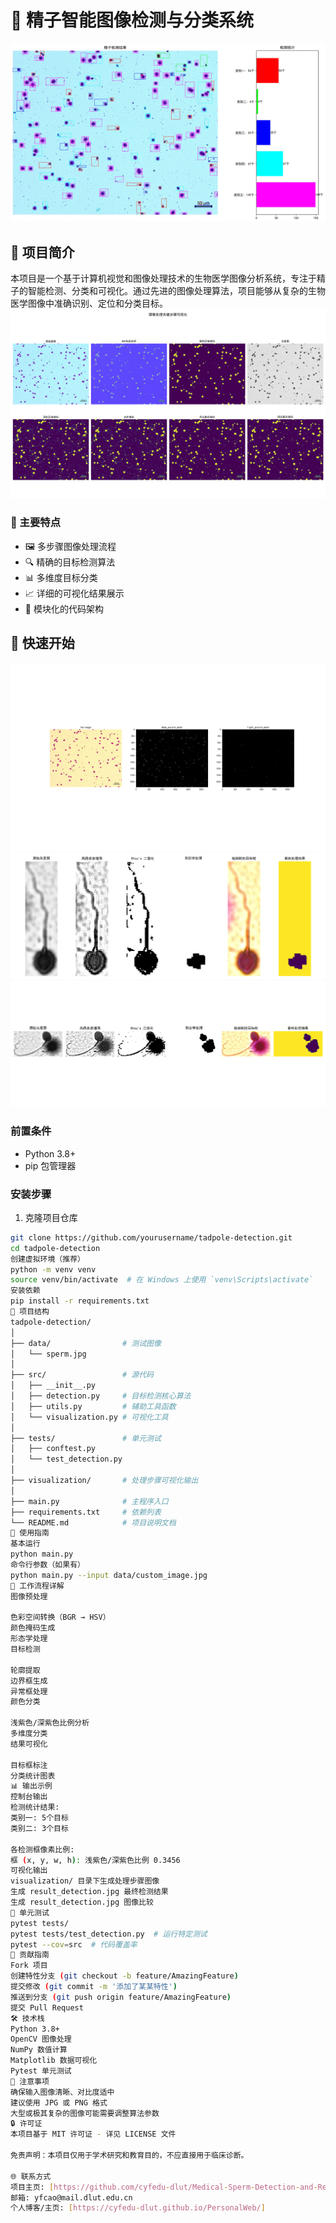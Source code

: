# 🔬 精子智能图像检测与分类系统  
![](./demoimage/result_tadpoles_with_legend.jpg)
## 📝 项目简介  

本项目是一个基于计算机视觉和图像处理技术的生物医学图像分析系统，专注于精子的智能检测、分类和可视化。通过先进的图像处理算法，项目能够从复杂的生物医学图像中准确识别、定位和分类目标。  
![](./demoimage/image_processing_steps.png.png)
### 🌟 主要特点  

- 🖼️ 多步骤图像处理流程  
- 🔍 精确的目标检测算法  
- 📊 多维度目标分类  
- 📈 详细的可视化结果展示  
- 🧩 模块化的代码架构  

## 🚀 快速开始  
![](./demoimage/processing_steps.png)
![](./demoimage/complete_visualization.png)
![](./demoimage/2_complete_visualization.png)
### 前置条件  

- Python 3.8+  
- pip 包管理器  

### 安装步骤  

1. 克隆项目仓库  
```bash  
git clone https://github.com/yourusername/tadpole-detection.git  
cd tadpole-detection  
创建虚拟环境（推荐）
python -m venv venv  
source venv/bin/activate  # 在 Windows 上使用 `venv\Scripts\activate`  
安装依赖
pip install -r requirements.txt  
🔧 项目结构
tadpole-detection/  
│  
├── data/                # 测试图像  
│   └── sperm.jpg  
│  
├── src/                 # 源代码  
│   ├── __init__.py  
│   ├── detection.py     # 目标检测核心算法  
│   ├── utils.py         # 辅助工具函数  
│   └── visualization.py # 可视化工具  
│  
├── tests/               # 单元测试  
│   ├── conftest.py  
│   └── test_detection.py  
│  
├── visualization/       # 处理步骤可视化输出  
│  
├── main.py              # 主程序入口  
├── requirements.txt     # 依赖列表  
└── README.md            # 项目说明文档  
📖 使用指南
基本运行
python main.py  
命令行参数（如果有）
python main.py --input data/custom_image.jpg  
🔬 工作流程详解
图像预处理

色彩空间转换（BGR → HSV）
颜色掩码生成
形态学处理
目标检测

轮廓提取
边界框生成
异常框处理
颜色分类

浅紫色/深紫色比例分析
多维度分类
结果可视化

目标框标注
分类统计图表
📊 输出示例
控制台输出
检测统计结果:  
类别一: 5个目标  
类别二: 3个目标  

各检测框像素比例:  
框 (x, y, w, h): 浅紫色/深紫色比例 0.3456  
可视化输出
visualization/ 目录下生成处理步骤图像
生成 result_detection.jpg 最终检测结果
生成 result_detection.jpg 图像比较
🧪 单元测试
pytest tests/  
pytest tests/test_detection.py  # 运行特定测试  
pytest --cov=src  # 代码覆盖率  
🤝 贡献指南
Fork 项目
创建特性分支 (git checkout -b feature/AmazingFeature)
提交修改 (git commit -m '添加了某某特性')
推送到分支 (git push origin feature/AmazingFeature)
提交 Pull Request
🛠️ 技术栈
Python 3.8+
OpenCV 图像处理
NumPy 数值计算
Matplotlib 数据可视化
Pytest 单元测试
📌 注意事项
确保输入图像清晰、对比度适中
建议使用 JPG 或 PNG 格式
大型或极其复杂的图像可能需要调整算法参数
🔒 许可证
本项目基于 MIT 许可证 - 详见 LICENSE 文件

免责声明：本项目仅用于学术研究和教育目的，不应直接用于临床诊断。

🌐 联系方式
项目主页: [https://github.com/cyfedu-dlut/Medical-Sperm-Detection-and-Recognition-System]
邮箱: yfcao@mail.dlut.edu.cn
个人博客/主页: [https://cyfedu-dlut.github.io/PersonalWeb/]